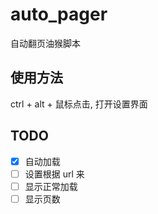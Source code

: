 # auto_pager
自动翻页油猴脚本

## 使用方法
ctrl + alt + 鼠标点击, 打开设置界面

## TODO

- [x] 自动加载
- [ ] 设置根据 url 来
- [ ] 显示正常加载
- [ ] 显示页数
